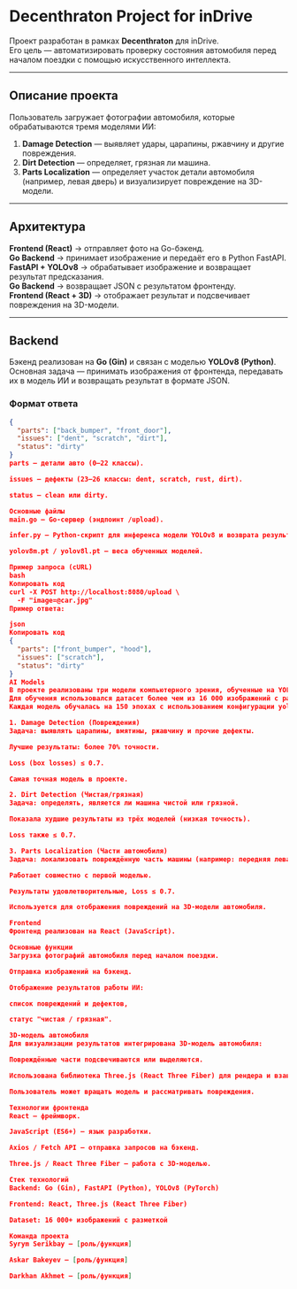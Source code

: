 # Decenthraton Project for inDrive

Проект разработан в рамках **Decenthraton** для inDrive.  
Его цель — автоматизировать проверку состояния автомобиля перед началом поездки с помощью искусственного интеллекта.

---

## Описание проекта

Пользователь загружает фотографии автомобиля, которые обрабатываются тремя моделями ИИ:

1. **Damage Detection** — выявляет удары, царапины, ржавчину и другие повреждения.  
2. **Dirt Detection** — определяет, грязная ли машина.  
3. **Parts Localization** — определяет участок детали автомобиля (например, левая дверь) и визуализирует повреждение на 3D-модели.

---

## Архитектура

**Frontend (React)** → отправляет фото на Go-бэкенд.  
**Go Backend** → принимает изображение и передаёт его в Python FastAPI.  
**FastAPI + YOLOv8** → обрабатывает изображение и возвращает результат предсказания.  
**Go Backend** → возвращает JSON с результатом фронтенду.  
**Frontend (React + 3D)** → отображает результат и подсвечивает повреждения на 3D-модели.  

---

## Backend

Бэкенд реализован на **Go (Gin)** и связан с моделью **YOLOv8 (Python)**.  
Основная задача — принимать изображения от фронтенда, передавать их в модель ИИ и возвращать результат в формате JSON.

### Формат ответа

```json
{
  "parts": ["back_bumper", "front_door"],
  "issues": ["dent", "scratch", "dirt"],
  "status": "dirty"
}
parts — детали авто (0–22 классы).

issues — дефекты (23–26 классы: dent, scratch, rust, dirt).

status — clean или dirty.

Основные файлы
main.go — Go-сервер (эндпоинт /upload).

infer.py — Python-скрипт для инференса модели YOLOv8 и возврата результата в JSON.

yolov8m.pt / yolov8l.pt — веса обученных моделей.

Пример запроса (cURL)
bash
Копировать код
curl -X POST http://localhost:8080/upload \
  -F "image=@car.jpg"
Пример ответа:

json
Копировать код
{
  "parts": ["front_bumper", "hood"],
  "issues": ["scratch"],
  "status": "dirty"
}
AI Models
В проекте реализованы три модели компьютерного зрения, обученные на YOLOv8.
Для обучения использовался датасет более чем из 16 000 изображений с разметкой (images + labels).
Каждая модель обучалась на 150 эпохах с использованием конфигурации yolov8l.

1. Damage Detection (Повреждения)
Задача: выявлять царапины, вмятины, ржавчину и прочие дефекты.

Лучшие результаты: более 70% точности.

Loss (box losses) ≤ 0.7.

Самая точная модель в проекте.

2. Dirt Detection (Чистая/грязная)
Задача: определять, является ли машина чистой или грязной.

Показала худшие результаты из трёх моделей (низкая точность).

Loss также ≤ 0.7.

3. Parts Localization (Части автомобиля)
Задача: локализовать повреждённую часть машины (например: передняя левая дверь, бампер, капот).

Работает совместно с первой моделью.

Результаты удовлетворительные, Loss ≤ 0.7.

Используется для отображения повреждений на 3D-модели автомобиля.

Frontend
Фронтенд реализован на React (JavaScript).

Основные функции
Загрузка фотографий автомобиля перед началом поездки.

Отправка изображений на бэкенд.

Отображение результатов работы ИИ:

список повреждений и дефектов,

статус "чистая / грязная".

3D-модель автомобиля
Для визуализации результатов интегрирована 3D-модель автомобиля:

Повреждённые части подсвечиваются или выделяются.

Использована библиотека Three.js (React Three Fiber) для рендера и взаимодействия с WebGL.

Пользователь может вращать модель и рассматривать повреждения.

Технологии фронтенда
React — фреймворк.

JavaScript (ES6+) — язык разработки.

Axios / Fetch API — отправка запросов на бэкенд.

Three.js / React Three Fiber — работа с 3D-моделью.

Стек технологий
Backend: Go (Gin), FastAPI (Python), YOLOv8 (PyTorch)

Frontend: React, Three.js (React Three Fiber)

Dataset: 16 000+ изображений с разметкой

Команда проекта
Syrym Serikbay – [роль/функция]

Askar Bakeyev – [роль/функция]

Darkhan Akhmet – [роль/функция]

